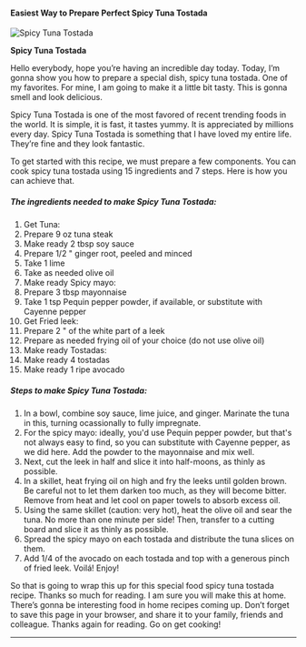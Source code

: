             

#### Easiest Way to Prepare Perfect Spicy Tuna Tostada

![Spicy Tuna Tostada](https://img-global.cpcdn.com/recipes/ee8e81df5e5cee5a/751x532cq70/spicy-tuna-tostada-recipe-main-photo.jpg)

**Spicy Tuna Tostada**

Hello everybody, hope you’re having an incredible day today. Today, I’m gonna show you how to prepare a special dish, spicy tuna tostada. One of my favorites. For mine, I am going to make it a little bit tasty. This is gonna smell and look delicious.

Spicy Tuna Tostada is one of the most favored of recent trending foods in the world. It is simple, it is fast, it tastes yummy. It is appreciated by millions every day. Spicy Tuna Tostada is something that I have loved my entire life. They’re fine and they look fantastic.

To get started with this recipe, we must prepare a few components. You can cook spicy tuna tostada using 15 ingredients and 7 steps. Here is how you can achieve that.

##### The ingredients needed to make Spicy Tuna Tostada:

1.  Get Tuna:
2.  Prepare 9 oz tuna steak
3.  Make ready 2 tbsp soy sauce
4.  Prepare 1/2 " ginger root, peeled and minced
5.  Take 1 lime
6.  Take as needed olive oil
7.  Make ready Spicy mayo:
8.  Prepare 3 tbsp mayonnaise
9.  Take 1 tsp Pequin pepper powder, if available, or substitute with Cayenne pepper
10.  Get Fried leek:
11.  Prepare 2 " of the white part of a leek
12.  Prepare as needed frying oil of your choice (do not use olive oil)
13.  Make ready Tostadas:
14.  Make ready 4 tostadas
15.  Make ready 1 ripe avocado

##### Steps to make Spicy Tuna Tostada:

1.  In a bowl, combine soy sauce, lime juice, and ginger. Marinate the tuna in this, turning ocassionally to fully impregnate.
2.  For the spicy mayo: ideally, you'd use Pequin pepper powder, but that's not always easy to find, so you can substitute with Cayenne pepper, as we did here. Add the powder to the mayonnaise and mix well.
3.  Next, cut the leek in half and slice it into half-moons, as thinly as possible.
4.  In a skillet, heat frying oil on high and fry the leeks until golden brown. Be careful not to let them darken too much, as they will become bitter. Remove from heat and let cool on paper towels to absorb excess oil.
5.  Using the same skillet (caution: very hot), heat the olive oil and sear the tuna. No more than one minute per side! Then, transfer to a cutting board and slice it as thinly as possible.
6.  Spread the spicy mayo on each tostada and distribute the tuna slices on them.
7.  Add 1/4 of the avocado on each tostada and top with a generous pinch of fried leek. Voilá! Enjoy!

So that is going to wrap this up for this special food spicy tuna tostada recipe. Thanks so much for reading. I am sure you will make this at home. There’s gonna be interesting food in home recipes coming up. Don’t forget to save this page in your browser, and share it to your family, friends and colleague. Thanks again for reading. Go on get cooking!

* * *
